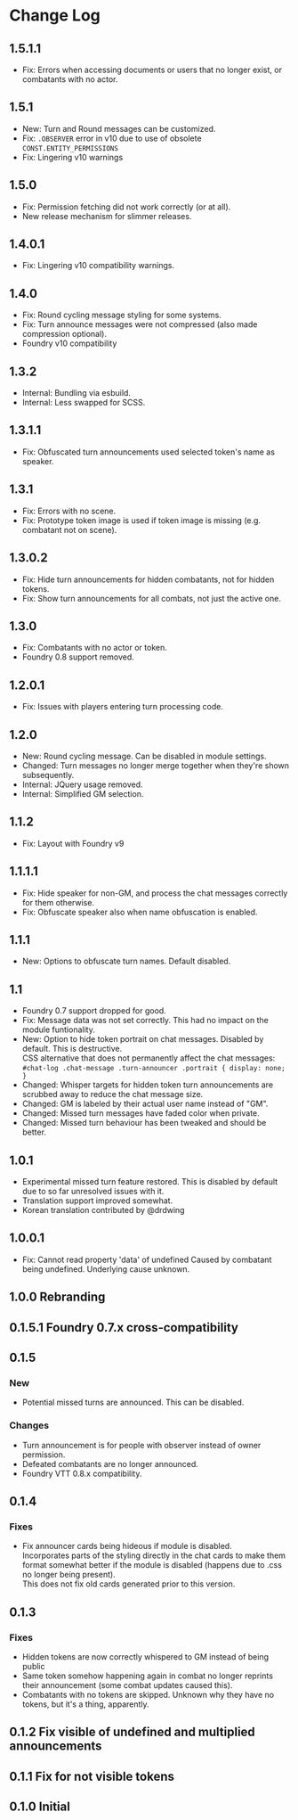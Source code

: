 # Change Log

## 1.5.1.1

- Fix: Errors when accessing documents or users that no longer exist, or combatants with no actor.

## 1.5.1

- New: Turn and Round messages can be customized.
- Fix: `.OBSERVER` error in v10 due to use of obsolete `CONST.ENTITY_PERMISSIONS`
- Fix: Lingering v10 warnings

## 1.5.0

- Fix: Permission fetching did not work correctly (or at all).
- New release mechanism for slimmer releases.

## 1.4.0.1

- Fix: Lingering v10 compatibility warnings.

## 1.4.0

- Fix: Round cycling message styling for some systems.
- Fix: Turn announce messages were not compressed (also made compression optional).
- Foundry v10 compatibility

## 1.3.2

- Internal: Bundling via esbuild.
- Internal: Less swapped for SCSS.

## 1.3.1.1

- Fix: Obfuscated turn announcements used selected token's name as speaker.

## 1.3.1

- Fix: Errors with no scene.
- Fix: Prototype token image is used if token image is missing (e.g. combatant not on scene).

## 1.3.0.2

- Fix: Hide turn announcements for hidden combatants, not for hidden tokens.
- Fix: Show turn announcements for all combats, not just the active one.

## 1.3.0

- Fix: Combatants with no actor or token.
- Foundry 0.8 support removed.

## 1.2.0.1

- Fix: Issues with players entering turn processing code.

## 1.2.0

- New: Round cycling message. Can be disabled in module settings.
- Changed: Turn messages no longer merge together when they're shown subsequently.
- Internal: JQuery usage removed.
- Internal: Simplified GM selection.

## 1.1.2

- Fix: Layout with Foundry v9

## 1.1.1.1

- Fix: Hide speaker for non-GM, and process the chat messages correctly for them otherwise.
- Fix: Obfuscate speaker also when name obfuscation is enabled.

## 1.1.1

- New: Options to obfuscate turn names. Default disabled.

## 1.1

- Foundry 0.7 support dropped for good.
- Fix: Message data was not set correctly. This had no impact on the module funtionality.
- New: Option to hide token portrait on chat messages. Disabled by default. This is destructive.  
  CSS alternative that does not permanently affect the chat messages:  
  `#chat-log .chat-message .turn-announcer .portrait { display: none; }`
- Changed: Whisper targets for hidden token turn announcements are scrubbed away to reduce the chat message size.
- Changed: GM is labeled by their actual user name instead of "GM".
- Changed: Missed turn messages have faded color when private.
- Changed: Missed turn behaviour has been tweaked and should be better.

## 1.0.1

- Experimental missed turn feature restored. This is disabled by default due to so far unresolved issues with it.
- Translation support improved somewhat.
- Korean translation contributed by @drdwing

## 1.0.0.1

- Fix: Cannot read property 'data' of undefined
  Caused by combatant being undefined. Underlying cause unknown.

## 1.0.0 Rebranding

## 0.1.5.1 Foundry 0.7.x cross-compatibility

## 0.1.5

### New

- Potential missed turns are announced. This can be disabled.

### Changes

- Turn announcement is for people with observer instead of owner permission.
- Defeated combatants are no longer announced.
- Foundry VTT 0.8.x compatibility.

## 0.1.4

### Fixes

- Fix announcer cards being hideous if module is disabled.  
  Incorporates parts of the styling directly in the chat cards to make them format somewhat better if the module is disabled (happens due to .css no longer being present).  
  This does not fix old cards generated prior to this version.

## 0.1.3

### Fixes

- Hidden tokens are now correctly whispered to GM instead of being public
- Same token somehow happening again in combat no longer reprints their announcement (some combat updates caused this).
- Combatants with no tokens are skipped. Unknown why they have no tokens, but it's a thing, apparently.

## 0.1.2 Fix visible of undefined and multiplied announcements

## 0.1.1 Fix for not visible tokens

## 0.1.0 Initial

